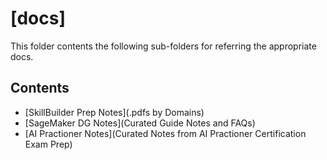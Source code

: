 # [docs]
This folder contents the following sub-folders for referring the appropriate docs.

## Contents
- [SkillBuilder Prep Notes](.pdfs by Domains)
- [SageMaker DG Notes](Curated Guide Notes and FAQs)
- [AI Practioner Notes](Curated Notes from AI Practioner Certification Exam Prep)

